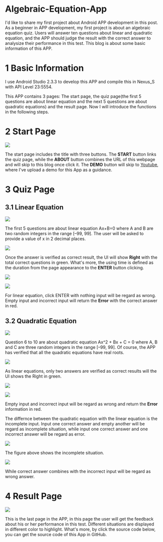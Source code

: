 # Algebraic-Equation-App
I'd like to share my first project about Android APP development in this post. As a beginner in APP development, my first project is about an algebraic equation quiz. Users will answer ten questions about linear and quadratic equation, and the APP should judge the result with the correct answer to analysize their performance in this test. This blog is about some basic information of this APP.

# 1 Basic Information

I use Android Studio 2.3.3 to develop this APP and compile this in Nexus_S with API Level 23:5554.

This APP contains 3 pages: The start page, the quiz page(the first 5 questions are about linear equation and the next 5 questions are about quadratic equations) and the result page. Now I will introduce the functions in the following steps.

# 2 Start Page

![](http://res.cloudinary.com/dyy3xzfqh/image/upload/v1509790816/Screenshot_1509790753_mlmasn.png)

The start page includes the title with three buttons. The **START** button links the quiz page, while the **ABOUT** button combines the URL of this webpage and will skip to this blog once click it. The **DEMO** button will skip to [Youtube](https://www.youtube.com/watch?v=Qc76Fri1ils&feature=youtu.be), where I've upload a demo for this App as a guidance. 

# 3 Quiz Page

## 3.1 Linear Equation

![](http://res.cloudinary.com/dyy3xzfqh/image/upload/v1509780672/Screenshot_1509780598_equxn3.png)

The first 5 questions are about linear equation Ax+B=0 where A and B are two
random integers in the range [–99, 99]. The user will be asked to provide a
value of x in 2 decimal places. 

![](http://res.cloudinary.com/dyy3xzfqh/image/upload/v1509781313/Screenshot_1509780620_cseqlh.png)

Once the answer is verified as correct result, the UI will show **Right** with the total correct questions in green. What's more, the using time is defined as the duration from the page appearance to the **ENTER** button clicking.

![](http://res.cloudinary.com/dyy3xzfqh/image/upload/v1509781649/Screenshot_1509781502_beirax.png)

![](http://res.cloudinary.com/dyy3xzfqh/image/upload/v1509781651/Screenshot_1509781512_i0shqx.png)

For linear equation, click ENTER with nothing input will be regard as wrong. Empty input and incorrect input will return the **Error** with the correct answer in red. 

## 3.2 Quadratic Equation

![](http://res.cloudinary.com/dyy3xzfqh/image/upload/v1509782154/Screenshot_1509781905_pdztr9.png)

Question 6 to 10 are about quadratic equation Ax^2 + Bx + C = 0 where A, B and
C are three random integers in the range [–99, 99]. Of course, the APP has verified that all the quadratic equations have real roots.

![](http://res.cloudinary.com/dyy3xzfqh/image/upload/v1509782343/Screenshot_1509781990_eyel8r.png)

As linear equations, only two answers are verified as correct results will the UI shows the Right in green.

![](http://res.cloudinary.com/dyy3xzfqh/image/upload/v1509782468/Screenshot_1509781935_q8fisw.png)

![](http://res.cloudinary.com/dyy3xzfqh/image/upload/v1509782571/Screenshot_1509782066_h3sgym.png)

Empty input and incorrect input will be regard as wrong and return the **Error** information in red.

The differnce between the quadratic equation with the linear equation is the incomplete input. Input one correct answer and empty another will be regard as incomplete situation, while input one correct answer and one incorrect answer will be regard as error.

![](http://res.cloudinary.com/dyy3xzfqh/image/upload/v1509782840/Screenshot_1509782025_nt0i4s.png)

The figure above shows the incomplete situation.

![](http://res.cloudinary.com/dyy3xzfqh/image/upload/v1509782895/Screenshot_1509782046_n0oghy.png) 

While correct answer combines with the incorrect input will be regard as wrong answer.

# 4 Result Page

![](http://res.cloudinary.com/dyy3xzfqh/image/upload/v1509861194/Screenshot_1509860680_gh6ddq.png)

This is the last page in the APP, in this page the user will get the feedback about his or her performance in this test. Different situations are displayed in different color to highlight. What's more, by click the source code below, you can get the source code of this App in GitHub.